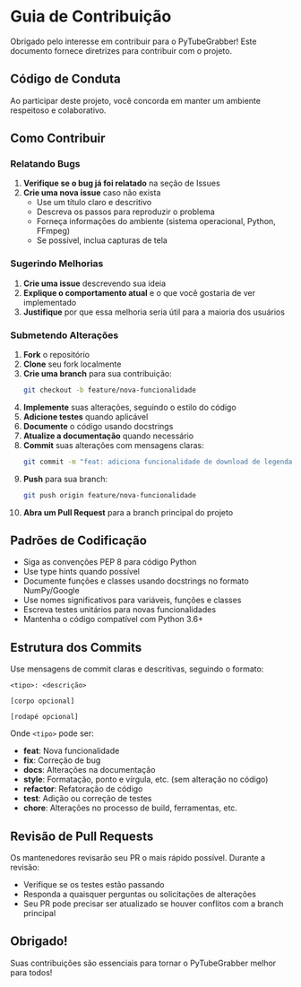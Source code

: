 # Guia de Contribuição

Obrigado pelo interesse em contribuir para o PyTubeGrabber! Este documento fornece diretrizes para contribuir com o projeto.

## Código de Conduta

Ao participar deste projeto, você concorda em manter um ambiente respeitoso e colaborativo.

## Como Contribuir

### Relatando Bugs

1. **Verifique se o bug já foi relatado** na seção de Issues
2. **Crie uma nova issue** caso não exista
   - Use um título claro e descritivo
   - Descreva os passos para reproduzir o problema
   - Forneça informações do ambiente (sistema operacional, Python, FFmpeg)
   - Se possível, inclua capturas de tela

### Sugerindo Melhorias

1. **Crie uma issue** descrevendo sua ideia
2. **Explique o comportamento atual** e o que você gostaria de ver implementado
3. **Justifique** por que essa melhoria seria útil para a maioria dos usuários

### Submetendo Alterações

1. **Fork** o repositório
2. **Clone** seu fork localmente
3. **Crie uma branch** para sua contribuição:
   ```bash
   git checkout -b feature/nova-funcionalidade
   ```
4. **Implemente** suas alterações, seguindo o estilo do código
5. **Adicione testes** quando aplicável
6. **Documente** o código usando docstrings
7. **Atualize a documentação** quando necessário
8. **Commit** suas alterações com mensagens claras:
   ```bash
   git commit -m "feat: adiciona funcionalidade de download de legendas"
   ```
9. **Push** para sua branch:
   ```bash
   git push origin feature/nova-funcionalidade
   ```
10. **Abra um Pull Request** para a branch principal do projeto

## Padrões de Codificação

- Siga as convenções PEP 8 para código Python
- Use type hints quando possível
- Documente funções e classes usando docstrings no formato NumPy/Google
- Use nomes significativos para variáveis, funções e classes
- Escreva testes unitários para novas funcionalidades
- Mantenha o código compatível com Python 3.6+

## Estrutura dos Commits

Use mensagens de commit claras e descritivas, seguindo o formato:

```
<tipo>: <descrição>

[corpo opcional]

[rodapé opcional]
```

Onde `<tipo>` pode ser:
- **feat**: Nova funcionalidade
- **fix**: Correção de bug
- **docs**: Alterações na documentação
- **style**: Formatação, ponto e vírgula, etc. (sem alteração no código)
- **refactor**: Refatoração de código
- **test**: Adição ou correção de testes
- **chore**: Alterações no processo de build, ferramentas, etc.

## Revisão de Pull Requests

Os mantenedores revisarão seu PR o mais rápido possível. Durante a revisão:
- Verifique se os testes estão passando
- Responda a quaisquer perguntas ou solicitações de alterações
- Seu PR pode precisar ser atualizado se houver conflitos com a branch principal

## Obrigado!

Suas contribuições são essenciais para tornar o PyTubeGrabber melhor para todos! 